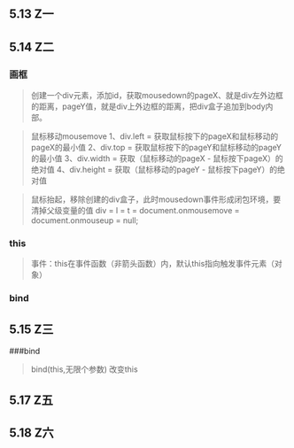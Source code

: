 ## 5.13 Z一

## 5.14 Z二
### 画框
> 创建一个div元素，添加id，获取mousedown的pageX、就是div左外边框的距离，pageY值，就是div上外边框的距离，把div盒子追加到body内部。

> 鼠标移动mousemove
1、div.left =  获取鼠标按下的pageX和鼠标移动的pageX的最小值
2、div.top =  获取鼠标按下的pageY和鼠标移动的pageY的最小值
3、div.width =  获取（鼠标移动的pageX - 鼠标按下pageX）的绝对值
4、div.height =  获取（鼠标移动的pageY - 鼠标按下pageY）的绝对值

> 鼠标抬起，移除创建的div盒子，此时mousedown事件形成闭包环境，要清掉父级变量的值
div = l = t = document.onmousemove = document.onmouseup = null;
### this
> 事件：this在事件函数（非箭头函数）内，默认this指向触发事件元素（对象）
### bind


## 5.15 Z三
###bind
> bind(this,无限个参数)
    改变this  
    

## 5.17 Z五

## 5.18 Z六
